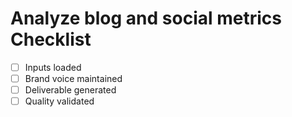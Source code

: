 # Analyze blog and social metrics Checklist

- [ ] Inputs loaded
- [ ] Brand voice maintained
- [ ] Deliverable generated
- [ ] Quality validated
